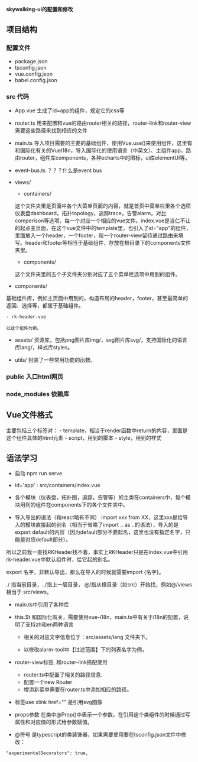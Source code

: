 
**skywalking-ui的配置和修改**

## 项目结构
### 配置文件
- package.json
- tsconfig.json
- vue.config.json
- babel.config.json
### src 代码
- App.vue
生成了id=app的组件，规定它的css等
- router.ts
用来配置和vue的路由router相关的路径，router-link和router-view需要这些路径来找到相应的文件
- main.ts
导入项目需要的主要的基础组件，使用Vue.use()来使用组件，这里有和国际化有关的VueI18n，导入国际化的使用语言（中英文）、主组件app，路由router，组件库components，各种echarts中的图标，ui库elementUI等。
- event-bus.ts
？？？什么是event bus

- views/
    - containers/

    这个文件夹里是页面中各个大菜单页面的内容，就是首页中菜单栏里各个选项仪表盘dashboard，拓扑topology，追踪trace，告警alarm，对比comperison等选项，每一个对应一个相应的vue文件。index.vue是当仁不让的起点主页面，在这个vue文件中的template里，也引入了id="app"的组件，里面放入一个header，一个footer，和一个router-view留待通过路由来填写。header和footer等相当于基础组件，存放在根目录下的components文件夹里。

    - components/

    这个文件夹里的五个子文件夹分别对应了五个菜单栏选项中用到的组件。

- components/

基础组件库，例如主页面中用到的，构造布局的header，footer，甚至最简单的返回、选择等，都属于基础组件。

    - rk-header.vue

    以这个组件为例。


- assets/
资源库，包括png图片库img/，svg图片库svg/，支持国际化的语言库lang/，样式库styles。

- utils/
封装了一些常用功能的函数。


### public 入口html网页
### node_modules 依赖库

## Vue文件格式
主要包括三个标签对：
    - template，相当于render函数中return的内容，里面是这个组件具体的html元素
    - script，用到的脚本
    - style，用到的样式

## 语法学习
- 启动
npm run serve

- id='app'  : src/containers/index.vue

- 各个模块（仪表盘，拓扑图，追踪，告警等）的主类在containers中，每个模块用到的组件在components下的各个文件夹中。

- 导入导出的语法（和react略有不同）
import xxx from XX，这里xxx是给导入的模块直接起的别名（相当于省略了import .. as ..的语法），导入的是export default的内容（因为default部分不要起名，这里也没有指定名字，只能是对应default部分）。

所以之前我一直找RKHeader找不着，事实上RKHeader只是在index.vue中引用rk-header.vue中默认组件时，给它起的别名。

export 名字，非默认导出，那么在导入的时候就需要import {名字}。

./ 指当前目录，../指上一层目录， @/指从根目录（如src）开始找，例如@/views 相当于 src/views。

- main.ts中引用了各种库
- this.$t 和国际化有关，需要使用vue-i18n，main.ts中有关于i18n的配置，说明了支持zh和en两种语言
    - 相关的对应文字信息位于：src/assets/lang 文件夹下。

    - 以修改alarm-tool中【过滤范围】下的列表名字为例，

- router-view标签, 和router-link搭配使用
    - router.ts中配置了相关的路径信息. 
    - 配置一个new Router
    - 增添新菜单需要在router.ts中添加相应的路径。

- 标签use  xlink href="" 是引用svg图像

- props参数 在类中@Prop()中表示一个参数，在引用这个类组件的时候通过写属性和对应值的形式给参数赋值。

- @符号 是typescript的类装饰器，如果需要使用要在tsconfig.json文件中修改：
```
"experimentalDecorators": true,
```

